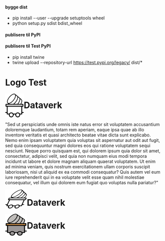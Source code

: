 

#### bygge dist
 - pip install --user --upgrade setuptools wheel
 - python setup.py sdist bdist_wheel

#### publisere til PyPI



#### publisere til Test PyPI

 - pip install twine
 - twine upload --repository-url https://test.pypi.org/legacy/ dist/*



# Logo Test

[]()
<img align="left" src="../resources/dataverk_logo_cropped.svg" width="60">
# Dataverk
<br>
"Sed ut perspiciatis unde omnis iste natus error sit voluptatem accusantium doloremque laudantium, totam rem aperiam, eaque ipsa quae ab illo inventore veritatis et quasi architecto beatae vitae dicta sunt explicabo. Nemo enim ipsam voluptatem quia voluptas sit aspernatur aut odit aut fugit, sed quia consequuntur magni dolores eos qui ratione voluptatem sequi nesciunt. Neque porro quisquam est, qui dolorem ipsum quia dolor sit amet, consectetur, adipisci velit, sed quia non numquam eius modi tempora incidunt ut labore et dolore magnam aliquam quaerat voluptatem. Ut enim ad minima veniam, quis nostrum exercitationem ullam corporis suscipit laboriosam, nisi ut aliquid ex ea commodi consequatur? Quis autem vel eum iure reprehenderit qui in ea voluptate velit esse quam nihil molestiae consequatur, vel illum qui dolorem eum fugiat quo voluptas nulla pariatur?"


[]()
<img align="left" src="../resources/dataverk_acc.svg" width="70">

# Dataverk

[]()
<img align="left" src="../resources/dataverk_color.png" width="70">

# Dataverk
